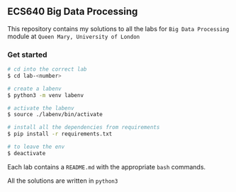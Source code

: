 ## ECS640 Big Data Processing

This repository contains my solutions to all the labs for `Big Data Processing` module at `Queen Mary, University of London`

### Get started

```bash
# cd into the correct lab
$ cd lab-<number>

# create a labenv
$ python3 -m venv labenv

# activate the labenv
$ source ./labenv/bin/activate

# install all the dependencies from requirements
$ pip install -r requirements.txt

# to leave the env
$ deactivate
```

Each lab contains a `README.md` with the appropriate `bash` commands.

All the solutions are written in `python3`
